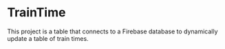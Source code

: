 # TrainTime

This project is a table that connects to a Firebase database to dynamically update a table of train times.
